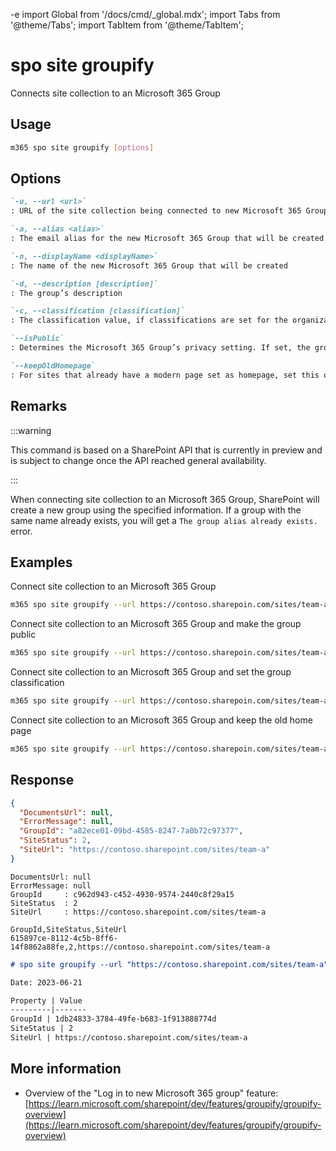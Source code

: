 -e <!-- DISCLAIMER: All secrets, passwords, and sensitive values in this document are examples only and not real credentials. -->
import Global from '/docs/cmd/_global.mdx';
import Tabs from '@theme/Tabs';
import TabItem from '@theme/TabItem';

# spo site groupify

Connects site collection to an Microsoft 365 Group

## Usage

```sh
m365 spo site groupify [options]
```

## Options

```md definition-list
`-u, --url <url>`
: URL of the site collection being connected to new Microsoft 365 Group

`-a, --alias <alias>`
: The email alias for the new Microsoft 365 Group that will be created

`-n, --displayName <displayName>`
: The name of the new Microsoft 365 Group that will be created

`-d, --description [description]`
: The group’s description

`-c, --classification [classification]`
: The classification value, if classifications are set for the organization. If no value is provided, the default classification will be set, if one is configured

`--isPublic`
: Determines the Microsoft 365 Group’s privacy setting. If set, the group will be public, otherwise it will be private

`--keepOldHomepage`
: For sites that already have a modern page set as homepage, set this option, to keep it as the homepage
```

<Global />

## Remarks

:::warning

This command is based on a SharePoint API that is currently in preview and is subject to change once the API reached general availability.

:::

When connecting site collection to an Microsoft 365 Group, SharePoint will create a new group using the specified information. If a group with the same name already exists, you will get a `The group alias already exists.` error.

## Examples

Connect site collection to an Microsoft 365 Group

```sh
m365 spo site groupify --url https://contoso.sharepoin.com/sites/team-a --alias team-a --displayName 'Team A'
```

Connect site collection to an Microsoft 365 Group and make the group public

```sh
m365 spo site groupify --url https://contoso.sharepoin.com/sites/team-a --alias team-a --displayName 'Team A' --isPublic
```

Connect site collection to an Microsoft 365 Group and set the group classification

```sh
m365 spo site groupify --url https://contoso.sharepoin.com/sites/team-a --alias team-a --displayName 'Team A' --classification HBI
```

Connect site collection to an Microsoft 365 Group and keep the old home page

```sh
m365 spo site groupify --url https://contoso.sharepoin.com/sites/team-a --alias team-a --displayName 'Team A' --keepOldHomepage
```

## Response

<Tabs>
  <TabItem value="JSON">

  ```json
  {
    "DocumentsUrl": null,
    "ErrorMessage": null,
    "GroupId": "a82ece01-09bd-4585-8247-7a0b72c97377",
    "SiteStatus": 2,
    "SiteUrl": "https://contoso.sharepoint.com/sites/team-a"
  }
  ```

  </TabItem>
  <TabItem value="Text">

  ```text
  DocumentsUrl: null
  ErrorMessage: null
  GroupId     : c962d943-c452-4930-9574-2440c8f29a15
  SiteStatus  : 2
  SiteUrl     : https://contoso.sharepoint.com/sites/team-a
  ```

  </TabItem>
  <TabItem value="CSV">

  ```csv
  GroupId,SiteStatus,SiteUrl
  615897ce-8112-4c5b-8ff6-14f8862a88fe,2,https://contoso.sharepoint.com/sites/team-a
  ```

  </TabItem>
  <TabItem value="Markdown">

  ```md
  # spo site groupify --url "https://contoso.sharepoint.com/sites/team-a" --alias "team-a" --displayName "team-a"

  Date: 2023-06-21

  Property | Value
  ---------|-------
  GroupId | 1db24833-3784-49fe-b683-1f913888774d
  SiteStatus | 2
  SiteUrl | https://contoso.sharepoint.com/sites/team-a
  ```

  </TabItem>
</Tabs>

## More information

- Overview of the "Log in to new Microsoft 365 group" feature: [https://learn.microsoft.com/sharepoint/dev/features/groupify/groupify-overview](https://learn.microsoft.com/sharepoint/dev/features/groupify/groupify-overview)
